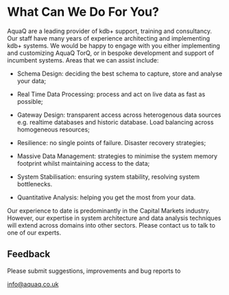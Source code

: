 
What Can We Do For You?
=======================

AquaQ are a leading provider of kdb+ support, training and consultancy.
Our staff have many years of experience architecting and implementing
kdb+ systems. We would be happy to engage with you either implementing
and customizing AquaQ TorQ, or in bespoke development and support of
incumbent systems. Areas that we can assist include:

-   Schema Design: deciding the best schema to capture, store and
    analyse your data;

-   Real Time Data Processing: process and act on live data as fast as
    possible;

-   Gateway Design: transparent access across heterogenous data sources
    e.g. realtime databases and historic database. Load balancing across
    homogeneous resources;

-   Resilience: no single points of failure. Disaster recovery
    strategies;

-   Massive Data Management: strategies to minimise the system memory
    footprint whilst maintaining access to the data;

-   System Stabilisation: ensuring system stability, resolving system
    bottlenecks.

-   Quantitative Analysis: helping you get the most from your data.

Our experience to date is predominantly in the Capital Markets industry.
However, our expertise in system architecture and data analysis
techniques will extend across domains into other sectors. Please contact
us to talk to one of our experts.

Feedback
--------

Please submit suggestions, improvements and bug reports to

<info@aquaq.co.uk>

